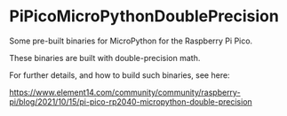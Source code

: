 # PiPicoMicroPythonDoublePrecision

Some pre-built binaries for MicroPython for the Raspberry Pi Pico.

These binaries are built with double-precision math.

For further details, and how to build such binaries, see here:

https://www.element14.com/community/community/raspberry-pi/blog/2021/10/15/pi-pico-rp2040-micropython-double-precision



